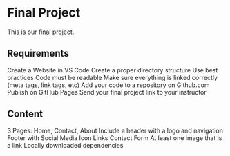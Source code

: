 # Final Project
This is our final project.

## Requirements
Create a Website in VS Code
Create a proper directory structure
Use best practices
Code must be readable
Make sure everything is linked correctly (meta tags, link tags, etc)
Add your code to a repository on Github.com
Publish on GitHub Pages
Send your final project link to your instructor

## Content
3 Pages: Home, Contact, About
Include a header with a logo and navigation
Footer with Social Media Icon Links
Contact Form
At least one image that is a link
Locally downloaded dependencies